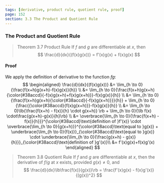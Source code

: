 ```yaml
---
tags: [derivative, product rule, quotient rule, proof]
page: 152
section: 3.3 The Product and Quotient Rule
---
```


### The Product and Quotient Rule

>Theorem 3.7 Product Rule
If $f$ and $g$ are differentiable at $x$, then
$$
\frac{d}{dx}{(f(x)g(x))} = f'(x)g(x) + f(x)g(x)
$$

#### Proof
We apply the definition of derivative to the function $fg$:
$$
\begin{aligned}
\frac{d}{dx}{(f(x)g(x))}
&= \lim_{h \to 0}{\frac{f(x+h)g(x+h)-f(x)g(x)}{h}} \\
&= \lim_{h \to 0}{\frac{f(x+h)g(x+h){\color{#38accd}{-f(x)g(x+h)+f(x)g(x+h)}}-f(x)g(x)}{h}} \\
&= \lim_{h \to 0}{\frac{f(x+h)g(x+h){\color{#38accd}{-f(x)g(x+h)}}}{h}} + \lim_{h \to 0}{\frac{{\color{#38accd}{f(x)g(x+h)}}-f(x)g(x)}{h}} \\
&= \lim_{h \to 0}\lb{\frac{f(x+h) - f(x)}{h} \cdot g(x+h)} \rb + \lim_{h \to 0}{\lb f(x) \cdot\frac{g(x+h)-g(x)}{h}\rb} \\
&= \overbrace{\lim_{h \to 0}{\frac{f(x+h) - f(x)}{h}}}^{\color{#38accd}\text{definition of }f'(x)} \cdot \overbrace{\lim_{h \to 0}{g(x+h)}}^{\color{#38accd}\text{equal to }g(x)} + \underbrace{\lim_{h \to 0}{f(x)}}_{\color{#38accd}\text{equal to }g(x)} \cdot \underbrace{\lim_{h \to 0}{\frac{g(x+h) - g(x)}{h}}}_{\color{#38accd}\text{definition of }g'(x)}\\
&= f'(x)g(x)+f(x)g'(x)
\end{aligned}
$$

>Theorem 3.8 Quotient Rule
If $f$ and $g$ are differentiable at $x$, then the derivative of $f/g$ at $x$ exists, provided $g(x) \ne 0$, and
$$
\frac{d}{dx}\lb\frac{f(x)}{g(x)}\rb = \frac{f'(x)g(x) - f(x)g'(x)}{(g(x))^2}
$$
